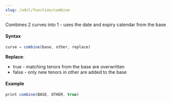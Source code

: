 ```yaml
---
slug: /odsl/function/combine
---
```

Combines 2 curves into 1 - uses the date and expiry calendar from the base 

#### Syntax
```js
curve = combine(base, other, replace)
```

**Replace**:
* true - matching tenors from the base are overwritten
* false - only new tenors in other are added to the base

#### Example
```js
print combine(BASE, OTHER, true)
```
